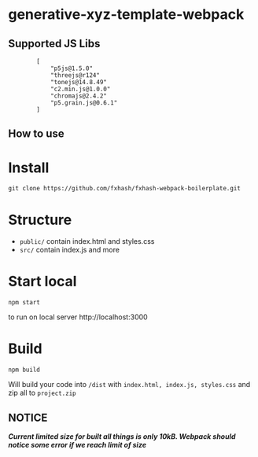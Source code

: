# generative-xyz-template-webpack

## Supported JS Libs

            [
                "p5js@1.5.0"
                "threejs@r124"
                "tonejs@14.8.49"
                "c2.min.js@1.0.0"
                "chromajs@2.4.2"
                "p5.grain.js@0.6.1"
            ]

## How to use

# Install

```git clone https://github.com/fxhash/fxhash-webpack-boilerplate.git```

# Structure

- ```public/```  contain index.html and styles.css
- ```src/``` contain index.js and more

# Start local

```npm start```

to run on local server http://localhost:3000

# Build

```npm build```

Will build your code into ```/dist``` with ```index.html, index.js, styles.css``` and zip all to ```project.zip```

## NOTICE

**_Current limited size for built all things is only 10kB. Webpack should notice some error if we reach limit of size_**